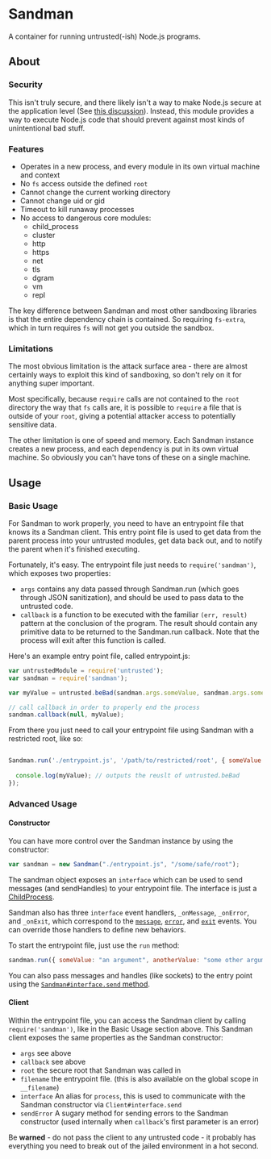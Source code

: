 Sandman
=======

A container for running untrusted(-ish) Node.js programs.

About
-----

### Security

This isn't truly secure, and there likely isn't a way to make Node.js secure at the application level (See [this discussion](https://groups.google.com/forum/#!topic/nodejs-dev/9vApf6IvRxk)). Instead, this module provides a way to execute Node.js code that should prevent against most kinds of unintentional bad stuff.

### Features

- Operates in a new process, and every module in its own virtual machine and context
- No `fs` access outside the defined `root`
- Cannot change the current working directory
- Cannot change uid or gid
- Timeout to kill runaway processes
- No access to dangerous core modules:
  - child_process
  - cluster
  - http
  - https
  - net
  - tls
  - dgram
  - vm
  - repl

The key difference between Sandman and most other sandboxing libraries is that the entire dependency chain is contained. So requiring `fs-extra`, which in turn requires `fs` will not get you outside the sandbox.

### Limitations

The most obvious limitation is the attack surface area - there are almost certainly ways to exploit this kind of sandboxing, so don't rely on it for anything super important.

Most specifically, because `require` calls are not contained to the `root` directory the way that `fs` calls are, it is possible to `require` a file that is outside of your `root`, giving a potential attacker access to potentially sensitive data.

The other limitation is one of speed and memory. Each Sandman instance creates a new process, and each dependency is put in its own virtual machine. So obviously you can't have tons of these on a single machine.

Usage
-----

### Basic Usage

For Sandman to work properly, you need to have an entrypoint file that knows its a Sandman client.
This entry point file is used to get data from the parent process into your untrusted modules, get data back out,
and to notify the parent when it's finished executing.

Fortunately, it's easy. The entrypoint file just needs to `require('sandman')`, which exposes two properties:

- `args` contains any data passed through Sandman.run (which goes through JSON sanitization), and should be used to pass data to the untrusted code.
- `callback` is a function to be executed with the familiar `(err, result)` pattern at the conclusion of the program. The result should contain any primitive data to be returned to the Sandman.run callback. Note that the process will exit after this function is called.

Here's an example entry point file, called entrypoint.js:

```javascript
var untrustedModule = require('untrusted');
var sandman = require('sandman');

var myValue = untrusted.beBad(sandman.args.someValue, sandman.args.someOtherValue);

// call callback in order to properly end the process
sandman.callback(null, myValue);

```

From there you just need to call your entrypoint file using Sandman with a restricted root, like so:

```javascript

Sandman.run('./entrypoint.js', '/path/to/restricted/root', { someValue: "some_argument", someOtherValue: 42 }, function (err, myValue) {
  
  console.log(myValue); // outputs the reuslt of untrusted.beBad
});
```

### Advanced Usage

#### Constructor

You can have more control over the Sandman instance by using the constructor:

```javascript
var sandman = new Sandman("./entrypoint.js", "/some/safe/root");
```

The sandman object exposes an `interface` which can be used to send messages (and sendHandles) to your entrypoint file. The interface is just a [ChildProcess](http://nodejs.org/api/child_process.html#child_process_class_childprocess).

Sandman also has three `interface` event handlers, `_onMessage`, `_onError`, and `_onExit`, which correspond to the [`message`](http://nodejs.org/api/child_process.html#child_process_event_message), [`error`](http://nodejs.org/api/child_process.html#child_process_event_error), and [`exit`](http://nodejs.org/api/child_process.html#child_process_event_exit) events. You can override those handlers to define new behaviors.

To start the entrypoint file, just use the `run` method:

```javascript
sandman.run({ someValue: "an argument", anotherValue: "some other argument" });
```

You can also pass messages and handles (like sockets) to the entry point using the [`Sandman#interface.send` method](http://nodejs.org/api/child_process.html#child_process_child_send_message_sendhandle).


#### Client

Within the entrypoint file, you can access the Sandman client by calling `require('sandman')`, like in the Basic Usage section above. This Sandman client exposes the same properties as the Sandman constructor:

- `args` see above
- `callback` see above
- `root` the secure root that Sandman was called in
- `filename` the entrypoint file. (this is also available on the global scope in `__filename`)
- `interface` An alias for `process`, this is used to communicate with the Sandman constructor via `Client#interface.send`
- `sendError` A sugary method for sending errors to the Sandman constructor (used internally when `callback`'s first parameter is an error)

Be **warned** - do not pass the client to any untrusted code - it probably has everything you need to break out of the jailed environment in a hot second.

